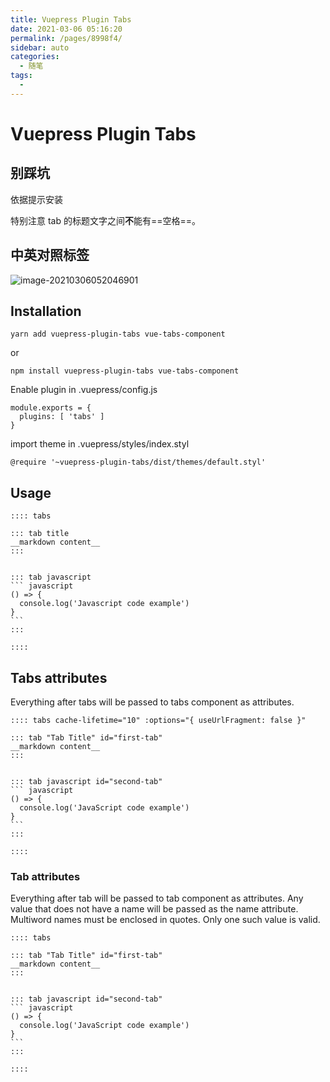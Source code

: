 ```yaml
---
title: Vuepress Plugin Tabs
date: 2021-03-06 05:16:20
permalink: /pages/8998f4/
sidebar: auto
categories: 
  - 随笔
tags: 
  - 
---
```

# Vuepress Plugin Tabs

## 别踩坑

依据提示安装

特别注意 tab 的标题文字之间**不**能有==空格==。

## 中英对照标签

![image-20210306052046901](https://img.rruu.net/image/6042a0b5bb937)

## Installation

```
yarn add vuepress-plugin-tabs vue-tabs-component
```

or

```
npm install vuepress-plugin-tabs vue-tabs-component
```

Enable plugin in .vuepress/config.js

```
module.exports = {
  plugins: [ 'tabs' ]
}
```

import theme in .vuepress/styles/index.styl

```
@require '~vuepress-plugin-tabs/dist/themes/default.styl'
```

## Usage

```
:::: tabs

::: tab title
__markdown content__
:::


::: tab javascript
​``` javascript
() => {
  console.log('Javascript code example')
}
​```
:::

::::
```

## Tabs attributes

Everything after tabs will be passed to tabs component as attributes.

```
:::: tabs cache-lifetime="10" :options="{ useUrlFragment: false }"

::: tab "Tab Title" id="first-tab"
__markdown content__
:::


::: tab javascript id="second-tab"
​``` javascript
() => {
  console.log('JavaScript code example')
}
​```
:::

::::
```

### Tab attributes

Everything after tab will be passed to tab component as attributes. Any value that does not have a name will be passed as the name attribute. Multiword names must be enclosed in quotes. Only one such value is valid.

```
:::: tabs

::: tab "Tab Title" id="first-tab"
__markdown content__
:::


::: tab javascript id="second-tab"
​``` javascript
() => {
  console.log('JavaScript code example')
}
​```
:::

::::
```